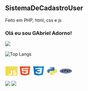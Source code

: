 ## SistemaDeCadastroUser
Feito em PHP, html, css e js


### Olá eu sou GAbriel Adorno!
<div style="display: inline_block">
<picture>
  <source
    srcset="https://github-readme-stats.vercel.app/api?username=Adorno7117&show_icons=true&theme=dark"
    media="(prefers-color-scheme: dark)"
  />
  <source
    srcset="https://github-readme-stats.vercel.app/api?username=Adorno7117&show_icons=true"
    media="(prefers-color-scheme: light), (prefers-color-scheme: no-preference)"
  />
  <img src="https://github-readme-stats.vercel.app/api?username=Adorno7117&show_icons=true" />
</picture>

![Top Langs](https://github-readme-stats.vercel.app/api/top-langs/?username=Adorno7117&layout=compact&theme=dark)

</div>
<div style="display: inline_block"><br>
  <img align="center" alt="Js" height="30" width="40" src="https://raw.githubusercontent.com/devicons/devicon/master/icons/javascript/javascript-plain.svg">
  <img align="center" alt="HTML" height="30" width="40" src="https://raw.githubusercontent.com/devicons/devicon/master/icons/html5/html5-original.svg">
  <img align="center" alt="CSS" height="30" width="40" src="https://raw.githubusercontent.com/devicons/devicon/master/icons/css3/css3-original.svg">
  <img align="center" alt="Python" height="30" width="40" src="https://raw.githubusercontent.com/devicons/devicon/master/icons/python/python-original.svg">
  <img align="center" alt="Python" height="30" width="40" src="https://raw.githubusercontent.com/devicons/devicon/master/icons/php/php-original.svg">
</div>
<br>
<a href="https://instagram.com/_gabriel_adorno_" target="_blank"><img src="https://img.shields.io/badge/-Instagram-%23E4405F?style=for-the-badge&logo=instagram&logoColor=white" target="_blank"></a>
 <a href = "ga7.adorno@outlook.com"><img src="https://img.shields.io/badge/-Email-%23333?style=for-the-badge&logo=gmail&logoColor=white" target="_blank"></a>
